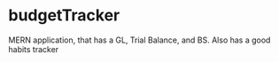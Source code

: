 # budgetTracker
MERN application, that has a GL, Trial Balance, and BS. Also has a good habits tracker
